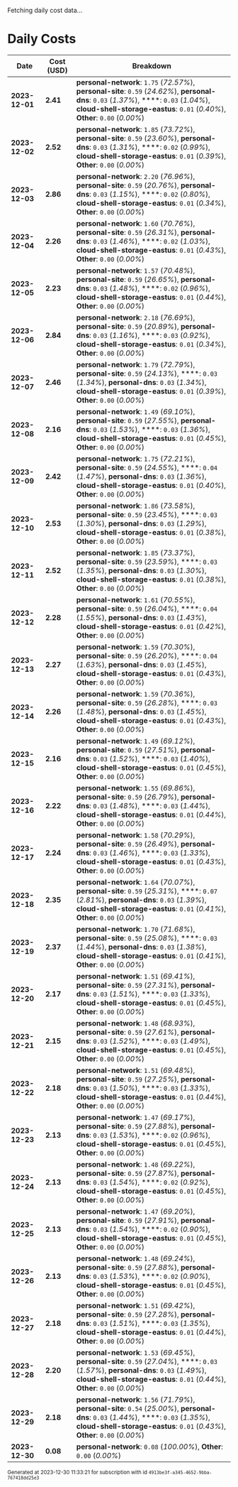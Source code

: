 Fetching daily cost data...
# Daily Costs

| Date | Cost (USD) | Breakdown |
|------|----------------|-----------|
| **2023-12-01** | **2.41** | **personal-network**: `1.75` (_72.57%_), **personal-site**: `0.59` (_24.62%_), **personal-dns**: `0.03` (_1.37%_), ****: `0.03` (_1.04%_), **cloud-shell-storage-eastus**: `0.01` (_0.40%_), **Other**: `0.00` (_0.00%_) |
| **2023-12-02** | **2.52** | **personal-network**: `1.85` (_73.72%_), **personal-site**: `0.59` (_23.60%_), **personal-dns**: `0.03` (_1.31%_), ****: `0.02` (_0.99%_), **cloud-shell-storage-eastus**: `0.01` (_0.39%_), **Other**: `0.00` (_0.00%_) |
| **2023-12-03** | **2.86** | **personal-network**: `2.20` (_76.96%_), **personal-site**: `0.59` (_20.76%_), **personal-dns**: `0.03` (_1.15%_), ****: `0.02` (_0.80%_), **cloud-shell-storage-eastus**: `0.01` (_0.34%_), **Other**: `0.00` (_0.00%_) |
| **2023-12-04** | **2.26** | **personal-network**: `1.60` (_70.76%_), **personal-site**: `0.59` (_26.31%_), **personal-dns**: `0.03` (_1.46%_), ****: `0.02` (_1.03%_), **cloud-shell-storage-eastus**: `0.01` (_0.43%_), **Other**: `0.00` (_0.00%_) |
| **2023-12-05** | **2.23** | **personal-network**: `1.57` (_70.48%_), **personal-site**: `0.59` (_26.65%_), **personal-dns**: `0.03` (_1.48%_), ****: `0.02` (_0.96%_), **cloud-shell-storage-eastus**: `0.01` (_0.44%_), **Other**: `0.00` (_0.00%_) |
| **2023-12-06** | **2.84** | **personal-network**: `2.18` (_76.69%_), **personal-site**: `0.59` (_20.89%_), **personal-dns**: `0.03` (_1.16%_), ****: `0.03` (_0.92%_), **cloud-shell-storage-eastus**: `0.01` (_0.34%_), **Other**: `0.00` (_0.00%_) |
| **2023-12-07** | **2.46** | **personal-network**: `1.79` (_72.79%_), **personal-site**: `0.59` (_24.13%_), ****: `0.03` (_1.34%_), **personal-dns**: `0.03` (_1.34%_), **cloud-shell-storage-eastus**: `0.01` (_0.39%_), **Other**: `0.00` (_0.00%_) |
| **2023-12-08** | **2.16** | **personal-network**: `1.49` (_69.10%_), **personal-site**: `0.59` (_27.55%_), **personal-dns**: `0.03` (_1.53%_), ****: `0.03` (_1.36%_), **cloud-shell-storage-eastus**: `0.01` (_0.45%_), **Other**: `0.00` (_0.00%_) |
| **2023-12-09** | **2.42** | **personal-network**: `1.75` (_72.21%_), **personal-site**: `0.59` (_24.55%_), ****: `0.04` (_1.47%_), **personal-dns**: `0.03` (_1.36%_), **cloud-shell-storage-eastus**: `0.01` (_0.40%_), **Other**: `0.00` (_0.00%_) |
| **2023-12-10** | **2.53** | **personal-network**: `1.86` (_73.58%_), **personal-site**: `0.59` (_23.45%_), ****: `0.03` (_1.30%_), **personal-dns**: `0.03` (_1.29%_), **cloud-shell-storage-eastus**: `0.01` (_0.38%_), **Other**: `0.00` (_0.00%_) |
| **2023-12-11** | **2.52** | **personal-network**: `1.85` (_73.37%_), **personal-site**: `0.59` (_23.59%_), ****: `0.03` (_1.35%_), **personal-dns**: `0.03` (_1.30%_), **cloud-shell-storage-eastus**: `0.01` (_0.38%_), **Other**: `0.00` (_0.00%_) |
| **2023-12-12** | **2.28** | **personal-network**: `1.61` (_70.55%_), **personal-site**: `0.59` (_26.04%_), ****: `0.04` (_1.55%_), **personal-dns**: `0.03` (_1.43%_), **cloud-shell-storage-eastus**: `0.01` (_0.42%_), **Other**: `0.00` (_0.00%_) |
| **2023-12-13** | **2.27** | **personal-network**: `1.59` (_70.30%_), **personal-site**: `0.59` (_26.20%_), ****: `0.04` (_1.63%_), **personal-dns**: `0.03` (_1.45%_), **cloud-shell-storage-eastus**: `0.01` (_0.43%_), **Other**: `0.00` (_0.00%_) |
| **2023-12-14** | **2.26** | **personal-network**: `1.59` (_70.36%_), **personal-site**: `0.59` (_26.28%_), ****: `0.03` (_1.48%_), **personal-dns**: `0.03` (_1.45%_), **cloud-shell-storage-eastus**: `0.01` (_0.43%_), **Other**: `0.00` (_0.00%_) |
| **2023-12-15** | **2.16** | **personal-network**: `1.49` (_69.12%_), **personal-site**: `0.59` (_27.51%_), **personal-dns**: `0.03` (_1.52%_), ****: `0.03` (_1.40%_), **cloud-shell-storage-eastus**: `0.01` (_0.45%_), **Other**: `0.00` (_0.00%_) |
| **2023-12-16** | **2.22** | **personal-network**: `1.55` (_69.86%_), **personal-site**: `0.59` (_26.79%_), **personal-dns**: `0.03` (_1.48%_), ****: `0.03` (_1.44%_), **cloud-shell-storage-eastus**: `0.01` (_0.44%_), **Other**: `0.00` (_0.00%_) |
| **2023-12-17** | **2.24** | **personal-network**: `1.58` (_70.29%_), **personal-site**: `0.59` (_26.49%_), **personal-dns**: `0.03` (_1.46%_), ****: `0.03` (_1.33%_), **cloud-shell-storage-eastus**: `0.01` (_0.43%_), **Other**: `0.00` (_0.00%_) |
| **2023-12-18** | **2.35** | **personal-network**: `1.64` (_70.07%_), **personal-site**: `0.59` (_25.31%_), ****: `0.07` (_2.81%_), **personal-dns**: `0.03` (_1.39%_), **cloud-shell-storage-eastus**: `0.01` (_0.41%_), **Other**: `0.00` (_0.00%_) |
| **2023-12-19** | **2.37** | **personal-network**: `1.70` (_71.68%_), **personal-site**: `0.59` (_25.08%_), ****: `0.03` (_1.44%_), **personal-dns**: `0.03` (_1.38%_), **cloud-shell-storage-eastus**: `0.01` (_0.41%_), **Other**: `0.00` (_0.00%_) |
| **2023-12-20** | **2.17** | **personal-network**: `1.51` (_69.41%_), **personal-site**: `0.59` (_27.31%_), **personal-dns**: `0.03` (_1.51%_), ****: `0.03` (_1.33%_), **cloud-shell-storage-eastus**: `0.01` (_0.45%_), **Other**: `0.00` (_0.00%_) |
| **2023-12-21** | **2.15** | **personal-network**: `1.48` (_68.93%_), **personal-site**: `0.59` (_27.61%_), **personal-dns**: `0.03` (_1.52%_), ****: `0.03` (_1.49%_), **cloud-shell-storage-eastus**: `0.01` (_0.45%_), **Other**: `0.00` (_0.00%_) |
| **2023-12-22** | **2.18** | **personal-network**: `1.51` (_69.48%_), **personal-site**: `0.59` (_27.25%_), **personal-dns**: `0.03` (_1.50%_), ****: `0.03` (_1.33%_), **cloud-shell-storage-eastus**: `0.01` (_0.44%_), **Other**: `0.00` (_0.00%_) |
| **2023-12-23** | **2.13** | **personal-network**: `1.47` (_69.17%_), **personal-site**: `0.59` (_27.88%_), **personal-dns**: `0.03` (_1.53%_), ****: `0.02` (_0.96%_), **cloud-shell-storage-eastus**: `0.01` (_0.45%_), **Other**: `0.00` (_0.00%_) |
| **2023-12-24** | **2.13** | **personal-network**: `1.48` (_69.22%_), **personal-site**: `0.59` (_27.87%_), **personal-dns**: `0.03` (_1.54%_), ****: `0.02` (_0.92%_), **cloud-shell-storage-eastus**: `0.01` (_0.45%_), **Other**: `0.00` (_0.00%_) |
| **2023-12-25** | **2.13** | **personal-network**: `1.47` (_69.20%_), **personal-site**: `0.59` (_27.91%_), **personal-dns**: `0.03` (_1.54%_), ****: `0.02` (_0.90%_), **cloud-shell-storage-eastus**: `0.01` (_0.45%_), **Other**: `0.00` (_0.00%_) |
| **2023-12-26** | **2.13** | **personal-network**: `1.48` (_69.24%_), **personal-site**: `0.59` (_27.88%_), **personal-dns**: `0.03` (_1.53%_), ****: `0.02` (_0.90%_), **cloud-shell-storage-eastus**: `0.01` (_0.45%_), **Other**: `0.00` (_0.00%_) |
| **2023-12-27** | **2.18** | **personal-network**: `1.51` (_69.42%_), **personal-site**: `0.59` (_27.28%_), **personal-dns**: `0.03` (_1.51%_), ****: `0.03` (_1.35%_), **cloud-shell-storage-eastus**: `0.01` (_0.44%_), **Other**: `0.00` (_0.00%_) |
| **2023-12-28** | **2.20** | **personal-network**: `1.53` (_69.45%_), **personal-site**: `0.59` (_27.04%_), ****: `0.03` (_1.57%_), **personal-dns**: `0.03` (_1.49%_), **cloud-shell-storage-eastus**: `0.01` (_0.44%_), **Other**: `0.00` (_0.00%_) |
| **2023-12-29** | **2.18** | **personal-network**: `1.56` (_71.79%_), **personal-site**: `0.54` (_25.00%_), **personal-dns**: `0.03` (_1.44%_), ****: `0.03` (_1.35%_), **cloud-shell-storage-eastus**: `0.01` (_0.43%_), **Other**: `0.00` (_0.00%_) |
| **2023-12-30** | **0.08** | **personal-network**: `0.08` (_100.00%_), **Other**: `0.00` (_0.00%_) |


<sup>Generated at 2023-12-30 11:33:21 for subscription with id `4913be3f-a345-4652-9bba-767418dd25e3`</sup>
